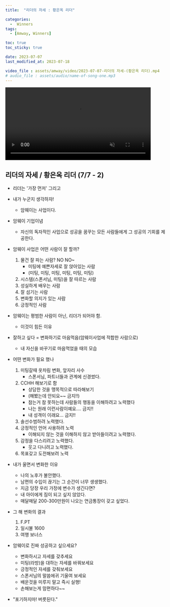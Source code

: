```yaml
---
title:  "리더의 자세 : 황은옥 리더" 

categories:
  -  Winners
tags:
  - [Amway, Winners]

toc: true
toc_sticky: true

date: 2023-07-07
last_modified_at: 2023-07-18

video_file : assets/amway/video/2023-07-07-리더의 자세-(황은옥 리더).mp4
# audio_file : assets/audio/name-of-song-one.mp3
---
```



<video width="90%" muted autoplay controls>
    <source src="{{ page.video_file | relative_url }}" type="video/mp4">
</video>
<!-- <audio src="{{ page.audio_file | relative_url }}" controls loop></audio> -->

## 리더의 자세 / 황은옥 리더 (7/7 - 2)
+ 리더는 '가장 먼저' 그리고 
+ 내가 누군지 생각하자!
    - 암웨이는 사업이다. 
+ 암웨이 기업이념
    - 자신의 독자적인 사업으로 성공을 꿈꾸는 모든 사람들에게 그 성공의 기회를 제공한다.

+ 암웨이 사업은 어떤 사람이 잘 할까?
    1. 물건 잘 파는 사람? NO NO~
        - 미팅에 예쁜자세로 잘 앉아있는 사람
        - (미팅, 미팅, 미팅, 미팅, 미팅, 미팅)
    2. 시스템(스폰서님, 미팅)을 잘 따르는 사람
    3. 성실하게 배우는 사람
    4. 잘 섬기는 사람
    5. 변화할 의지가 있는 사람
    6. 긍정적인 사람

+ 암웨이는 평범한 사람이 아닌, 리더가 되어야 함.
    - 이것이 힘든 이유

+ 잘하고 싶다 = 변화하기로 마음먹음(암웨이사업에 적합한 사람으로)
    - 내 자신을 바꾸기로 마음먹었을 때의 모습

+ 어떤 변화가 필요 했나
    1. 미팅갈때 옷차림 변화, 앞자리 사수
        - 스폰서님, 파트너들과 관계에 신경썼다.
    2. CCHH 해보기로 함
        - 상담한 것을 맹목적으로 따라해보기
        - (해봤는데 안되요~~  금지!!)
        - 참는거 참 못하는데 사람들의 행동을 이해하려고 노력했다
        - 나는 원래 이런사람이예요.... 금지!!
        - 내 성격이 이래요... 금지!!
    3. 솔선수범하려 노력했다.
    4. 긍정적인 언어 사용하려 노력
        - 이해되지 않는 것을 이해하지 않고 받아들이려고 노력했다.
    5. 감정을 다스리려고 노력했다.
        - 웃고 다니려고 노력했다.
    6. 목표갖고 도전해보려 노력

+ 내가 울면서 변화한 이유
    - 나의 노후가 불안했다.
    - 남편의 수입이 끊기는 그 순간이 너무 생생했다.
    - 지금 당장 우리 가정에 변수가 생긴다면?
    - 내 아이에게 짐이 되고 싶지 않았다.
    - 매달매달 200-300만원이 나오는 연금통장이 갖고 싶었다.

+ 그 해 변화의 결과
    1. F.PT
    2. 일시불 1600
    3. 여행 보너스

+ 암웨이로 진짜 성공하고 싶으세요?
    - 변화하시고 자세를 갖추세요
    - 미팅(라방)을 대하는 자세를 바꿔보세요
    - 긍정적인 자세를 갖춰보세요
    - 스폰서님의 말씀에귀 기울여 보세요
    - 배운것을 미루지 말고 즉시 실행!
    - 손해보는게 맘편하다~~
    
+ "포기하지마! 버릇된다."


